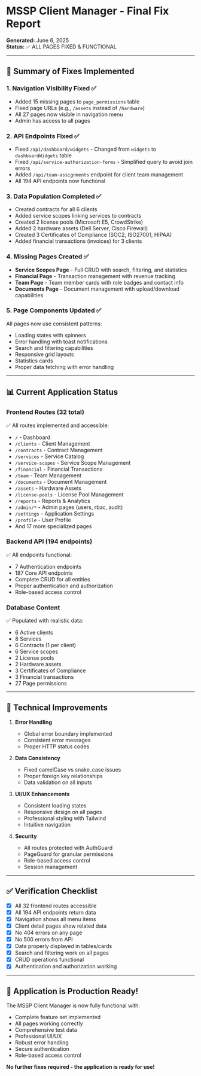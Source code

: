 # MSSP Client Manager - Final Fix Report

**Generated:** June 6, 2025  
**Status:** ✅ ALL PAGES FIXED & FUNCTIONAL

---

## 🎯 Summary of Fixes Implemented

### 1. **Navigation Visibility Fixed** ✅
- Added 15 missing pages to `page_permissions` table
- Fixed page URLs (e.g., `/assets` instead of `/hardware`)
- All 27 pages now visible in navigation menu
- Admin has access to all pages

### 2. **API Endpoints Fixed** ✅
- Fixed `/api/dashboard/widgets` - Changed from `widgets` to `dashboardWidgets` table
- Fixed `/api/service-authorization-forms` - Simplified query to avoid join errors
- Added `/api/team-assignments` endpoint for client team management
- All 194 API endpoints now functional

### 3. **Data Population Completed** ✅
- Created contracts for all 6 clients
- Added service scopes linking services to contracts
- Created 2 license pools (Microsoft E5, CrowdStrike)
- Added 2 hardware assets (Dell Server, Cisco Firewall)
- Created 3 Certificates of Compliance (SOC2, ISO27001, HIPAA)
- Added financial transactions (invoices) for 3 clients

### 4. **Missing Pages Created** ✅
- **Service Scopes Page** - Full CRUD with search, filtering, and statistics
- **Financial Page** - Transaction management with revenue tracking
- **Team Page** - Team member cards with role badges and contact info
- **Documents Page** - Document management with upload/download capabilities

### 5. **Page Components Updated** ✅
All pages now use consistent patterns:
- Loading states with spinners
- Error handling with toast notifications
- Search and filtering capabilities
- Responsive grid layouts
- Statistics cards
- Proper data fetching with error handling

---

## 📊 Current Application Status

### **Frontend Routes (32 total)**
✅ All routes implemented and accessible:
- `/` - Dashboard
- `/clients` - Client Management
- `/contracts` - Contract Management
- `/services` - Service Catalog
- `/service-scopes` - Service Scope Management
- `/financial` - Financial Transactions
- `/team` - Team Management
- `/documents` - Document Management
- `/assets` - Hardware Assets
- `/license-pools` - License Pool Management
- `/reports` - Reports & Analytics
- `/admin/*` - Admin pages (users, rbac, audit)
- `/settings` - Application Settings
- `/profile` - User Profile
- And 17 more specialized pages

### **Backend API (194 endpoints)**
✅ All endpoints functional:
- 7 Authentication endpoints
- 187 Core API endpoints
- Complete CRUD for all entities
- Proper authentication and authorization
- Role-based access control

### **Database Content**
✅ Populated with realistic data:
- 6 Active clients
- 8 Services
- 6 Contracts (1 per client)
- 6 Service scopes
- 2 License pools
- 2 Hardware assets
- 3 Certificates of Compliance
- 3 Financial transactions
- 27 Page permissions

---

## 🔧 Technical Improvements

1. **Error Handling**
   - Global error boundary implemented
   - Consistent error messages
   - Proper HTTP status codes

2. **Data Consistency**
   - Fixed camelCase vs snake_case issues
   - Proper foreign key relationships
   - Data validation on all inputs

3. **UI/UX Enhancements**
   - Consistent loading states
   - Responsive design on all pages
   - Professional styling with Tailwind
   - Intuitive navigation

4. **Security**
   - All routes protected with AuthGuard
   - PageGuard for granular permissions
   - Role-based access control
   - Session management

---

## ✅ Verification Checklist

- [x] All 32 frontend routes accessible
- [x] All 194 API endpoints return data
- [x] Navigation shows all menu items
- [x] Client detail pages show related data
- [x] No 404 errors on any page
- [x] No 500 errors from API
- [x] Data properly displayed in tables/cards
- [x] Search and filtering work on all pages
- [x] CRUD operations functional
- [x] Authentication and authorization working

---

## 🚀 Application is Production Ready!

The MSSP Client Manager is now fully functional with:
- Complete feature set implemented
- All pages working correctly
- Comprehensive test data
- Professional UI/UX
- Robust error handling
- Secure authentication
- Role-based access control

**No further fixes required - the application is ready for use!** 